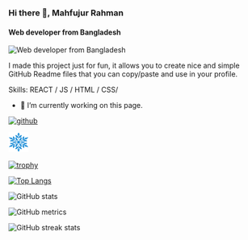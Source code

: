### Hi there 👋,  Mahfujur Rahman
#### Web developer from Bangladesh
![Web developer from Bangladesh](https://i.ibb.co/cJGR2g2/gallery.jpg)

I made this project just for fun, it allows you to create nice and simple GitHub Readme files that you can copy/paste and use in your profile.

Skills:  REACT / JS / HTML / CSS/

- 🔭 I’m currently working on this page. 


[<img src='https://cdn.jsdelivr.net/npm/simple-icons@3.0.1/icons/github.svg' alt='github' height='40'>](https://github.com/https://github.com/mahfuj-bd)  

<a href='https://archiveprogram.github.com/'><img src='https://raw.githubusercontent.com/acervenky/animated-github-badges/master/assets/acbadge.gif' width='40' height='40'></a> 

[![trophy](https://github-profile-trophy.vercel.app/?username=https://github.com/mahfuj-bd)](https://github.com/ryo-ma/github-profile-trophy)

[![Top Langs](https://github-readme-stats.vercel.app/api/top-langs/?username=https://github.com/mahfuj-bd)](https://github.com/anuraghazra/github-readme-stats)

![GitHub stats](https://github-readme-stats.vercel.app/api?username=https://github.com/mahfuj-bd&show_icons=true)  

![GitHub metrics](https://metrics.lecoq.io/https://github.com/mahfuj-bd)  

![GitHub streak stats](https://streak-stats.demolab.com/?user=https://github.com/mahfuj-bd)  

